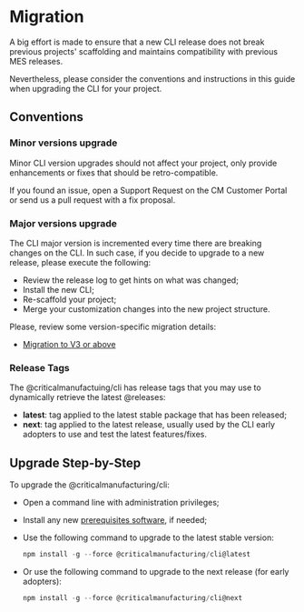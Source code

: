 # Migration

A big effort is made to ensure that a new CLI release does not break previous projects' scaffolding and maintains compatibility with previous MES releases.

Nevertheless, please consider the conventions and instructions in this guide when upgrading the CLI for your project.

## Conventions

### Minor versions upgrade

Minor CLI version upgrades should not affect your project, only provide enhancements or fixes that should be retro-compatible.

If you found an issue, open a Support Request on the CM Customer Portal or send us a pull request with a fix proposal.

### Major versions upgrade

The CLI major version is incremented every time there are breaking changes on the CLI. In such case, if you decide to upgrade to a new release, please execute the following:

* Review the release log to get hints on what was changed;
* Install the new CLI;
* Re-scaffold your project;
* Merge your customization changes into the new project structure.

Please, review some version-specific migration details:

* [Migration to V3 or above](migration-v3.md)

### Release Tags

The @criticalmanufactuing/cli has release tags that you may use to dynamically retrieve the latest @releases:

* __latest__: tag applied to the latest stable package that has been released;
* __next__: tag applied to the latest release, usually used by the CLI early adopters to use and test the latest features/fixes.

## Upgrade Step-by-Step

To upgrade the @criticalmanufacturing/cli:

* Open a command line with administration privileges;
* Install any new [prerequisites software](../../01-install/index.md), if needed;
* Use the following command to upgrade to the latest stable version:

    ``` powershell
    npm install -g --force @criticalmanufacturing/cli@latest
    ```

* Or use the following command to upgrade to the next release (for early adopters):

    ``` powershell
    npm install -g --force @criticalmanufacturing/cli@next
    ```
